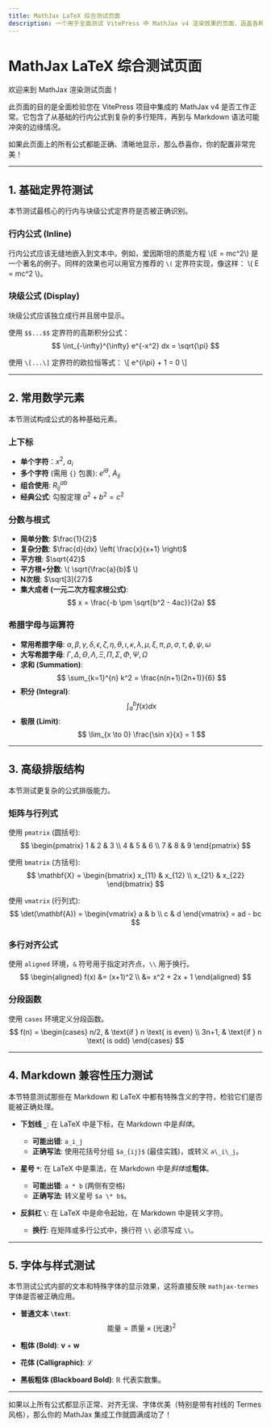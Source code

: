 ```yaml
---
title: MathJax LaTeX 综合测试页面
description: 一个用于全面测试 VitePress 中 MathJax v4 渲染效果的页面，涵盖各种公式和边缘情况。
---
```


# MathJax LaTeX 综合测试页面

欢迎来到 MathJax 渲染测试页面！

此页面的目的是全面检验您在 VitePress 项目中集成的 MathJax v4 是否工作正常。它包含了从基础的行内公式到复杂的多行矩阵，再到与 Markdown 语法可能冲突的边缘情况。

如果此页面上的所有公式都能正确、清晰地显示，那么恭喜你，你的配置非常完美！

---

## 1. 基础定界符测试

本节测试最核心的行内与块级公式定界符是否被正确识别。

### 行内公式 (Inline)

行内公式应该无缝地嵌入到文本中。例如，爱因斯坦的质能方程 \\(E = mc^2\\) 是一个著名的例子。同样的效果也可以用官方推荐的 `\(` 定界符实现，像这样： \\( E = mc^2 \\)。

### 块级公式 (Display)

块级公式应该独立成行并且居中显示。

使用 `$$...$$` 定界符的高斯积分公式：
$$
\int_{-\infty}^{\infty} e^{-x^2} dx = \sqrt{\pi}
$$

使用 `\[...\]` 定界符的欧拉恒等式：
\\[
e^{i\pi} + 1 = 0
\\]

---

## 2. 常用数学元素

本节测试构成公式的各种基础元素。

### 上下标

- **单个字符**：$x^2$, $a_i$
- **多个字符** (需用 `{}` 包裹): $e^{i\theta}$, $A_{ij}$
- **组合使用**: $R_{ij}^{ab}$
- **经典公式**: 勾股定理 $a^2 + b^2 = c^2$

### 分数与根式

- **简单分数**: $\frac{1}{2}$
- **复杂分数**: $\frac{d}{dx} \left( \frac{x}{x+1} \right)$
- **平方根**: $\sqrt{42}$
-  **平方根+分数**: \\( \sqrt{\frac{a}{b}$ \\)
- **N次根**: $\sqrt[3]{27}$
- **集大成者 (一元二次方程求根公式)**:
  $$
  x = \frac{-b \pm \sqrt{b^2 - 4ac}}{2a}
  $$

### 希腊字母与运算符

- **常用希腊字母**: $\alpha, \beta, \gamma, \delta, \epsilon, \zeta, \eta, \theta, \iota, \kappa, \lambda, \mu, \xi, \pi, \rho, \sigma, \tau, \phi, \psi, \omega$
- **大写希腊字母**: $\Gamma, \Delta, \Theta, \Lambda, \Xi, \Pi, \Sigma, \Phi, \Psi, \Omega$
- **求和 (Summation)**:
  $$
  \sum_{k=1}^{n} k^2 = \frac{n(n+1)(2n+1)}{6}
  $$
- **积分 (Integral)**:
  $$
  \int_a^b f(x) dx
  $$
- **极限 (Limit)**:
  $$
  \lim_{x \to 0} \frac{\sin x}{x} = 1
  $$

---

## 3. 高级排版结构

本节测试更复杂的公式排版能力。

### 矩阵与行列式

使用 `pmatrix` (圆括号):
$$
\begin{pmatrix}
1 & 2 & 3 \\
4 & 5 & 6 \\
7 & 8 & 9
\end{pmatrix}
$$

使用 `bmatrix` (方括号):
$$
\mathbf{X} = \begin{bmatrix}
x_{11} & x_{12} \\
x_{21} & x_{22}
\end{bmatrix}
$$

使用 `vmatrix` (行列式):
$$
\det(\mathbf{A}) = \begin{vmatrix}
a & b \\
c & d
\end{vmatrix} = ad - bc
$$

### 多行对齐公式

使用 `aligned` 环境，`&` 符号用于指定对齐点，`\\` 用于换行。
$$
\begin{aligned}
f(x) &= (x+1)^2 \\
     &= x^2 + 2x + 1
\end{aligned}
$$

### 分段函数

使用 `cases` 环境定义分段函数。
$$
f(n) = \begin{cases}
n/2,      & \text{if } n \text{ is even} \\
3n+1,     & \text{if } n \text{ is odd}
\end{cases}
$$

---

## 4. Markdown 兼容性压力测试

本节特意测试那些在 Markdown 和 LaTeX 中都有特殊含义的字符，检验它们是否能被正确处理。

- **下划线 `_`**: 在 LaTeX 中是下标，在 Markdown 中是*斜体*。
  - **可能出错**: `a_i_j`
  - **正确写法**: 使用花括号分组 `$a_{ij}$` (最佳实践)，或转义 `a\_i\_j`。

- **星号 `*`**: 在 LaTeX 中是乘法，在 Markdown 中是*斜体*或**粗体**。
  - **可能出错**: `a * b` (两侧有空格)
  - **正确写法**: 转义星号 `$a \* b$`。

- **反斜杠 `\`**: 在 LaTeX 中是命令起始，在 Markdown 中是转义字符。
  - **换行**: 在矩阵或多行公式中，换行符 `\\` 必须写成 `\\`。

---

## 5. 字体与样式测试

本节测试公式内部的文本和特殊字体的显示效果，这将直接反映 `mathjax-termes` 字体是否被正确应用。

- **普通文本 `\text`**:
  $$
  \text{能量} = \text{质量} \times (\text{光速})^2
  $$

- **粗体 (Bold)**: $\mathbf{v} + \mathbf{w}$
- **花体 (Calligraphic)**: $\mathcal{L}$
- **黑板粗体 (Blackboard Bold)**: $\mathbb{R}$ 代表实数集。

---

如果以上所有公式都显示正常、对齐无误、字体优美（特别是带有衬线的 Termes 风格），那么你的 MathJax 集成工作就圆满成功了！